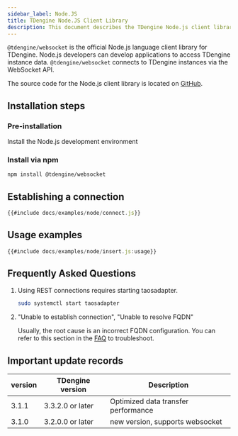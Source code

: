 ```yaml
---
sidebar_label: Node.JS
title: TDengine Node.JS Client Library
description: This document describes the TDengine Node.js client library.
---
```


`@tdengine/websocket` is the official Node.js language client library for TDengine. Node.js developers can develop applications to access TDengine instance data. `@tdengine/websocket` connects to TDengine instances via the WebSocket API.

The source code for the Node.js client library is located on [GitHub](https://github.com/taosdata/taos-connector-node/tree/main).

## Installation steps

### Pre-installation

Install the Node.js development environment

### Install via npm

```bash
npm install @tdengine/websocket
```

## Establishing a connection

```javascript
{{#include docs/examples/node/connect.js}}
```

## Usage examples

```javascript
{{#include docs/examples/node/insert.js:usage}}
```

## Frequently Asked Questions

1. Using REST connections requires starting taosadapter.

   ```bash
   sudo systemctl start taosadapter
   ```

2. "Unable to establish connection", "Unable to resolve FQDN"

   Usually, the root cause is an incorrect FQDN configuration. You can refer to this section in the [FAQ](https://docs.tdengine.com/2.4/train-faq/faq/#2-how-to-handle-unable-to-establish-connection) to troubleshoot.

## Important update records

| version | TDengine version | Description                         |
| ------- | ---------------- | ----------------------------------- |
| 3.1.1   | 3.3.2.0 or later | Optimized data transfer performance |
| 3.1.0   | 3.2.0.0 or later | new version, supports websocket     |
